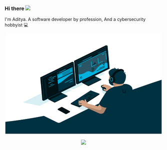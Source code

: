 ### Hi there <img src="https://media.giphy.com/media/hvRJCLFzcasrR4ia7z/giphy.gif" width="25px">
I'm Aditya. A software developer by profession, And a cybersecurity hobbyist 💻
<p align="center">
  <img alt="GIF"  src="https://github.com/aditya2305/aditya2305/blob/main/code.gif?raw=true" width="500" height="320" />
</p>

<p align="center">
  <a href="https://github.com/aditya2305">
    <img align="center" src="https://github-readme-stats.vercel.app/api?username=aditya2305&hide=issues&count_private=true&show_icons=true&theme=gotham&include_all_commits=1"/>
  </a>
</p>
<!-- [![Top Langs](https://github-readme-stats.vercel.app/api/top-langs/?username=aditya2305&layout=compact&langs_count=6&theme=gotham)](https://github.com/aditya2305) -->
